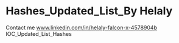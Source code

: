 # Hashes_Updated_List_By Helaly
Contact me www.linkedin.com/in/helaly-falcon-x-4578904b
IOC_Updated_List_Hashes
